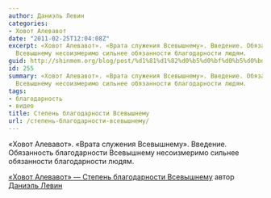 ```yaml
---
author: Даниэль Левин
categories:
- Ховот Алевавот
date: "2011-02-25T12:04:08Z"
excerpt: «Ховот Алевавот». «Врата служения Всевышнему». Введение. Обязанность благодарности
  Всевышнему несоизмеримо сильнее обязанности благодарности людям.
guid: http://shinmem.org/blog/post/%d1%81%d1%82%d0%b5%d0%bf%d0%b5%d0%bd%d1%8c-%d0%b1%d0%bb%d0%b0%d0%b3%d0%be%d0%b4%d0%b0%d1%80%d0%bd%d0%be%d1%81%d1%82%d0%b8-%d0%b2%d1%81%d0%b5%d0%b2%d1%8b%d1%88%d0%bd%d0%b5%d0%bc%d1%83
id: 255
summary: «Ховот Алевавот». «Врата служения Всевышнему». Введение. Обязанность благодарности
  Всевышнему несоизмеримо сильнее обязанности благодарности людям.
tags:
- благодарность
- видео
title: Степень благодарности Всевышнему
url: /степень-благодарности-всевышнему/
---
```

«Ховот Алевавот». «Врата служения Всевышнему». Введение. Обязанность благодарности Всевышнему несоизмеримо сильнее обязанности благодарности людям.<!--more-->

[«Ховот Алевавот» — Степень благодарности Всевышнему](http://vimeo.com/19944268) автор [Даниэль Левин](http://vimeo.com/shinmem)